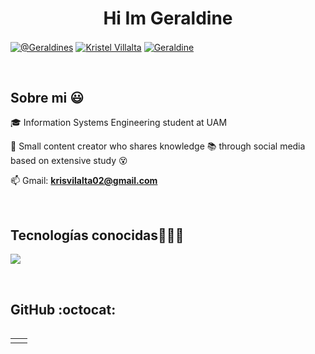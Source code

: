 <h1 align="center">Hi Im Geraldine </h1> 

<p align="left">
  <a href="https://www.youtube.com/channel/UCsY-YKHamOKTr07P85wlSbw" target="blank"><img align="center" src="https://img.shields.io/badge/YouTube-FF0000?style=for-the-badge&logo=youtube&logoColor=white" alt="@Geraldines"  /></a>
<a href="https://www.linkedin.com/in/kristel-villalta/" target="blank"><img align="center" src="https://img.shields.io/badge/LinkedIn-0077B5?style=for-the-badge&logo=linkedin&logoColor=white" alt="Kristel Villalta"/></a>
<a href = "mailto:krisvilalta02@gmail.com" target="blank"><img align="center" src="https://img.shields.io/badge/Gmail-D14836?style=for-the-badge&logo=gmail&logoColor=white" alt="Geraldine"  /></a>
  </p>
<br>
<h2>Sobre mi 😃</h2>
<!--Intro start-->

<p align="left">
🎓 Information Systems Engineering student at UAM

🎥 Small content creator who shares knowledge 📚 through social media based on extensive study 😵

📫 Gmail: **krisvilalta02@gmail.com**
<!--Intro end-->
  </p>
<br>

<h2 >Tecnologías conocidas👨🏻‍💻</h2>
<!--tech stack icons-->
<p align="left">
  <a href="https://skillicons.dev">
    <img src="https://skillicons.dev/icons?i=c,cpp,py,js,nodejs,git,github,vscode,swift,excel,access,powerbi" />
  </a>
</p>
<br>
<!-------------------------->
<h2>GitHub :octocat:</h2>
<!--- stats & Trophy (start) -->
<p align="center">
  <!--- stats (start) -->
<table align="left">
<tr border="none">
<td width="60%" align="center">

